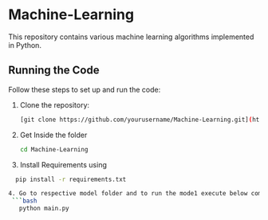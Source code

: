 # Machine-Learning

This repository contains various machine learning algorithms implemented in Python.

## Running the Code

Follow these steps to set up and run the code:

1. Clone the repository:

   ```bash
   [git clone https://github.com/yourusername/Machine-Learning.git](https://github.com/vamsi8106/Machine-Learning.git)
2. Get Inside the folder
   
   ```bash
   cd Machine-Learning
3. Install Requirements using
   
  ```bash
    pip install -r requirements.txt

4. Go to respective model folder and to run the mode1 execute below command
   ```bash
     python main.py


